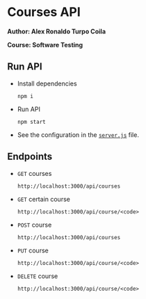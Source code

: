 # Courses API

**Author: Alex Ronaldo Turpo Coila**

**Course: Software Testing**

## Run API

- Install dependencies
  ```
  npm i
  ```
- Run API
  ```
  npm start
  ```
- See the configuration in the [`server.js`](./models/server.js) file.

## Endpoints

- `GET` courses
  ```
  http://localhost:3000/api/courses
  ```
- `GET` certain course
  ```
  http://localhost:3000/api/course/<code>
  ```
- `POST` course
  ```
  http://localhost:3000/api/courses
  ```
- `PUT` course
  ```
  http://localhost:3000/api/course/<code>
  ```
- `DELETE` course
  ```
  http://localhost:3000/api/course/<code>
  ```
